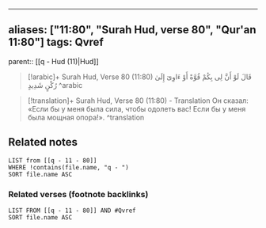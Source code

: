 
---
aliases: ["11:80", "Surah Hud, verse 80", "Qur'an 11:80"]
tags: Qvref
---

parent:: [[q - Hud (11)|Hud]]

> [!arabic]+ Surah Hud, Verse 80 (11:80)
> <span class="quran-arabic">قَالَ لَوْ أَنَّ لِى بِكُمْ قُوَّةً أَوْ ءَاوِىٓ إِلَىٰ رُكْنٍ شَدِيدٍ</span>
^arabic

> [!translation]+ Surah Hud, Verse 80 (11:80) - Translation
> Он сказал: «Если бы у меня была сила, чтобы одолеть вас! Если бы у меня была мощная опора!».
^translation



## Related notes
```dataview
LIST from [[q - 11 - 80]]
WHERE !contains(file.name, "q - ")
SORT file.name ASC
```

### Related verses (footnote backlinks)
```dataview
LIST FROM [[q - 11 - 80]] AND #Qvref
SORT file.name ASC
```


